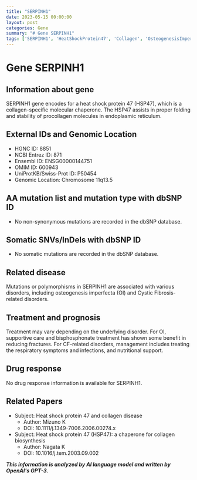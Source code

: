 ```yaml
---
title: "SERPINH1"
date: 2023-05-15 00:00:00
layout: post
categories: Gene
summary: "# Gene SERPINH1"
tags: ['SERPINH1', 'HeatShockProtein47', 'Collagen', 'OsteogenesisImperfecta', 'CysticFibrosis', 'SupportiveCare', 'Bisphosphonate', 'RespiratorySymptoms']
---
```


# Gene SERPINH1

## Information about gene
SERPINH1 gene encodes for a heat shock protein 47 (HSP47), which is a collagen-specific molecular chaperone. The HSP47 assists in proper folding and stability of procollagen molecules in endoplasmic reticulum.

## External IDs and Genomic Location
- HGNC ID: 8851
- NCBI Entrez ID: 871
- Ensembl ID: ENSG00000144751
- OMIM ID: 600943
- UniProtKB/Swiss-Prot ID: P50454
- Genomic Location: Chromosome 11q13.5

## AA mutation list and mutation type with dbSNP ID
- No non-synonymous mutations are recorded in the dbSNP database.

## Somatic SNVs/InDels with dbSNP ID
- No somatic mutations are recorded in the dbSNP database.

## Related disease
Mutations or polymorphisms in SERPINH1 are associated with various disorders, including osteogenesis imperfecta (OI) and Cystic Fibrosis-related disorders. 

## Treatment and prognosis
Treatment may vary depending on the underlying disorder. For OI, supportive care and bisphosphonate treatment has shown some benefit in reducing fractures. For CF-related disorders, management includes treating the respiratory symptoms and infections, and nutritional support. 

## Drug response
No drug response information is available for SERPINH1.

## Related Papers
- Subject: Heat shock protein 47 and collagen disease
  - Author: Mizuno K
  - DOI: 10.1111/j.1349-7006.2006.00274.x
- Subject: Heat shock protein 47 (HSP47): a chaperone for collagen biosynthesis
  - Author: Nagata K
  - DOI: 10.1016/j.tem.2003.09.002

**_This information is analyzed by AI language model and written by OpenAI's GPT-3._**